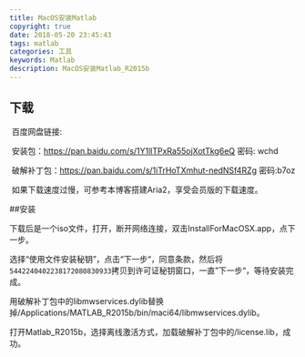 ```yaml
---
title: MacOS安装Matlab
copyright: true
date: 2018-05-20 23:45:43
tags: matlab
categories: 工具
keywords: Matlab
description: MacOS安装Matlab_R2015b
---
```


## 下载

​	百度网盘链接:

​	安装包：https://pan.baidu.com/s/1Y1llTPxRa55ojXotTkg6eQ 密码: wchd

​	破解补丁包：https://pan.baidu.com/s/1iTrHoTXmhut-nedNSf4RZg  密码:b7oz

​	如果下载速度过慢，可参考本博客搭建Aria2，享受会员版的下载速度。

##安装

​	下载后是一个iso文件，打开，断开网络连接，双击InstallForMacOSX.app，点下一步。

​	选择“使用文件安装秘钥”，点击“下一步“，同意条款，然后将`5442240402238172080830933`拷贝到许可证秘钥窗口，一直”下一步“，等待安装完成。

​	用破解补丁包中的libmwservices.dylib替换掉/Applications/MATLAB_R2015b/bin/maci64/libmwservices.dylib。

​	打开Matlab_R2015b，选择离线激活方式，加载破解补丁包中的/license.lib，成功。